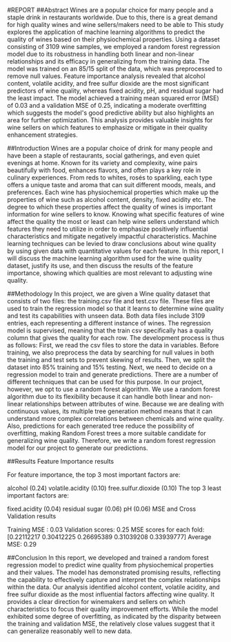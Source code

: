 #REPORT
##Abstract
Wines are a popular choice for many people and a staple drink in restaurants worldwide. Due to this, there is a great demand for high quality wines and wine sellers/makers need to be able to This study explores the application of machine learning algorithms to predict the quality of wines based on their physiochemical properties. Using a dataset consisting of 3109 wine samples, we employed a random forest regression model due to its robustness in handling both linear and non-linear relationships and its efficacy in generalizing from the training data. The model was trained on an 85/15 split of the data, which was preprocessed to remove null values. Feature importance analysis revealed that alcohol content, volatile acidity, and free sulfur dioxide are the most significant predictors of wine quality, whereas fixed acidity, pH, and residual sugar had the least impact. The model achieved a training mean squared error (MSE) of 0.03 and a validation MSE of 0.25, indicating a moderate overfitting which suggests the model's good predictive ability but also highlights an area for further optimization. This analysis provides valuable insights for wine sellers on which features to emphasize or mitigate in their quality enhancement strategies.

##Introduction
Wines are a popular choice of drink for many people and have been a staple of restaurants, social gatherings, and even quiet evenings at home. Known for its variety and complexity, wine pairs beautifully with food, enhances flavors, and often plays a key role in culinary experiences. From reds to whites, rosés to sparkling, each type offers a unique taste and aroma that can suit different moods, meals, and preferences. Each wine has physiochemical properties which make up the properties of wine such as alcohol content, density, fixed acidity etc. The degree to which these properties affect the quality of wines is important information for wine sellers to know. Knowing what specific features of wine affect the quality the most or least can help wine sellers understand which features they need to utilize in order to emphasize positively influential characteristics and mitigate negatively impactful characteristics. Machine learning techniques can be levied to draw conclusions about wine quality by using given data with quantitative values for each feature. In this report, I will discuss the machine learning algorithm used for the wine quality dataset, justify its use, and then discuss the results of the feature importance, showing which qualities are most relevant to adjusting wine quality.

##Methodology
In this project, we are given a Wine quality dataset that consists of two files: the training.csv file and test.csv file. These files are used to train the regression model so that it learns to determine wine quality and test its capabilities with unseen data. Both data files include 3109 entries, each representing a different instance of wines. The regression model is supervised, meaning that the train csv specifically has a quality column that gives the quality for each row. The development process is thus as follows: First, we read the csv files to store the data in variables. Before training, we also preprocess the data by searching for null values in both the training and test sets to prevent skewing of results. Then, we split the dataset into 85% training and 15% testing. Next, we need to decide on a regression model to train and generate predictions. There are a number of different techniques that can be used for this purpose. In our project, however, we opt to use a random forest algorithm. We use a random forest algorithm due to its flexibility because it can handle both linear and non-linear relationships between attributes of wine. Because we are dealing with continuous values, its multiple tree generation method means that it can understand more complex correlations between chemicals and wine quality. Also, predictions for each generated tree reduce the possibility of overfitting, making Random Forest trees a more suitable candidate for generalizing wine quality. Therefore, we write a random forest regression model for our project to generate our predictions.

##Results
Feature Importance results

For feature importance, the top 3 most important factors are:

alcohol (0.24)
volatile.acidity (0.10)
free.sulfur.dioxide (0.10)
The top 3 least important factors are:

fixed.acidity (0.04)
residual sugar (0.06)
pH (0.06)
MSE and Cross Validation results

Training MSE : 0.03 Validation scores: 0.25 MSE scores for each fold: [0.22112217 0.30412225 0.26695389 0.31039208 0.33939777] Average MSE: 0.29

##Conclusion
In this report, we developed and trained a random forest regression model to predict wine quality from physiochemical properties and their values. The model has demonstrated promising results, reflecting the capability to effectively capture and interpret the complex relationships within the data. Our analysis identified alcohol content, volatile acidity, and free sulfur dioxide as the most influential factors affecting wine quality. It provides a clear direction for winemakers and sellers on which characteristics to focus their quality improvement efforts. While the model exhibited some degree of overfitting, as indicated by the disparity between the training and validation MSE, the relatively close values suggest that it can generalize reasonably well to new data.
